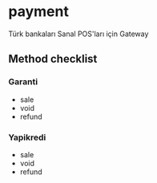 # payment
Türk bankaları Sanal POS'ları için Gateway

## Method checklist
### Garanti
* sale
* void
* refund

### Yapikredi
* sale
* void
* refund
